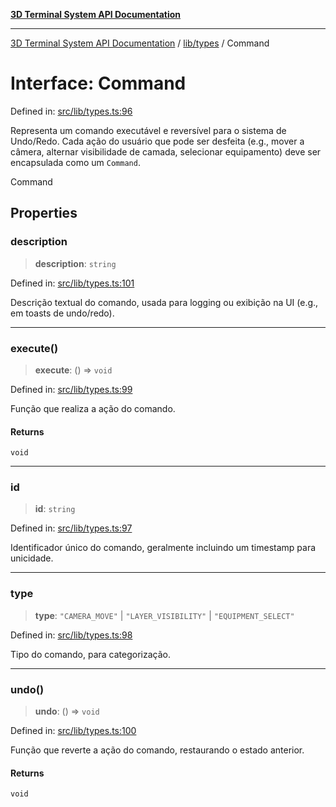 [**3D Terminal System API Documentation**](../../../README.md)

***

[3D Terminal System API Documentation](../../../README.md) / [lib/types](../README.md) / Command

# Interface: Command

Defined in: [src/lib/types.ts:96](https://github.com/Dicommunitas/ThreeJS_Terminal_3D/blob/fa305a5866f8e322e02a0c9af5d13b645eb5703c/src/lib/types.ts#L96)

Representa um comando executável e reversível para o sistema de Undo/Redo.
Cada ação do usuário que pode ser desfeita (e.g., mover a câmera, alternar visibilidade de camada,
selecionar equipamento) deve ser encapsulada como um `Command`.

 Command

## Properties

### description

> **description**: `string`

Defined in: [src/lib/types.ts:101](https://github.com/Dicommunitas/ThreeJS_Terminal_3D/blob/fa305a5866f8e322e02a0c9af5d13b645eb5703c/src/lib/types.ts#L101)

Descrição textual do comando, usada para logging ou exibição na UI (e.g., em toasts de undo/redo).

***

### execute()

> **execute**: () => `void`

Defined in: [src/lib/types.ts:99](https://github.com/Dicommunitas/ThreeJS_Terminal_3D/blob/fa305a5866f8e322e02a0c9af5d13b645eb5703c/src/lib/types.ts#L99)

Função que realiza a ação do comando.

#### Returns

`void`

***

### id

> **id**: `string`

Defined in: [src/lib/types.ts:97](https://github.com/Dicommunitas/ThreeJS_Terminal_3D/blob/fa305a5866f8e322e02a0c9af5d13b645eb5703c/src/lib/types.ts#L97)

Identificador único do comando, geralmente incluindo um timestamp para unicidade.

***

### type

> **type**: `"CAMERA_MOVE"` \| `"LAYER_VISIBILITY"` \| `"EQUIPMENT_SELECT"`

Defined in: [src/lib/types.ts:98](https://github.com/Dicommunitas/ThreeJS_Terminal_3D/blob/fa305a5866f8e322e02a0c9af5d13b645eb5703c/src/lib/types.ts#L98)

Tipo do comando, para categorização.

***

### undo()

> **undo**: () => `void`

Defined in: [src/lib/types.ts:100](https://github.com/Dicommunitas/ThreeJS_Terminal_3D/blob/fa305a5866f8e322e02a0c9af5d13b645eb5703c/src/lib/types.ts#L100)

Função que reverte a ação do comando, restaurando o estado anterior.

#### Returns

`void`
